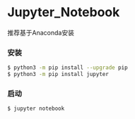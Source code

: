 # Jupyter_Notebook

推荐基于Anaconda安装

### 安装
```bash
$ python3 -m pip install --upgrade pip
$ python3 -m pip install jupyter
```
### 启动
```bash
$ jupyter notebook
```